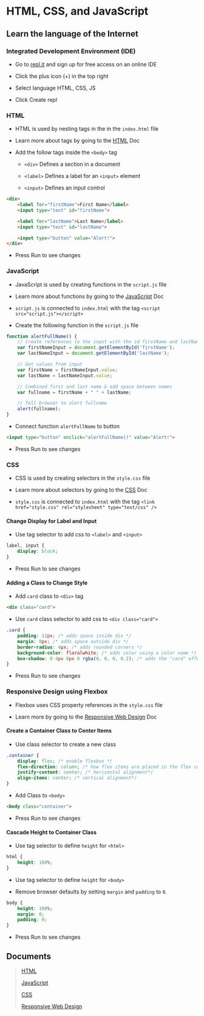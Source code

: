 # HTML, CSS, and JavaScript

## Learn the language of the Internet

### Integrated Development Environment (IDE)

- Go to [repl.it](https://repl.it/) and sign up for free access on an online IDE

- Click the plus icon (+) in the top right

-  Select language HTML, CSS, JS

- Click Create repl

### HTML

- HTML is used by nesting tags in the in the `index.html` file

- Learn more about tags by going to the [HTML](./docs/html.md) Doc

- Add the follow tags inside the `<body>` tag
    
    * `<div>` Defines a section in a document

    * `<label>` Defines a label for an `<input>` element

    * `<input>` Defines an input control 

```html
<div>
    <label for="firstName">First Name</label> 
    <input type="text" id="firstName"> 

    <label for="lastName">Last Name</label>
    <input type="text" id="lastName">

    <input type="button" value="Alert!">
</div>
```

- Press Run to see changes

### JavaScript

- JavaScript is used by creating functions in the `script.js` file

- Learn more about functions by going to the [JavaScript](./docs/javascript.md) Doc

- `script.js` is connected to `index.html` with the tag `<script src="script.js"></script>`

- Create the following function in the `script.js` file

```js
function alertFullName() {
    // Create references to the input with the id firstName and lastName
    var firstNameInput = document.getElementById('firstName');
    var lastNameInput = document.getElementById('lastName');

    // Get values from input
    var firstName = firstNameInput.value;
    var lastName = lastNameInput.value;

    // Combined first and last name & add space between names
    var fullname = firstName + " " + lastName;

    // Tell browser to alert fullname
    alert(fullname);
}
```

- Connect function `alertFullName` to button

```html
<input type="button" onclick="alertFullName()" value="Alert!">
```

- Press Run to see changes

### CSS

- CSS is used by creating selectors in the `style.css` file

- Learn more about selectors by going to the [CSS](./docs/css.md) Doc

- `style.css` is connected to `index.html` with the tag `<link href="style.css" rel="stylesheet" type="text/css" />`

#### Change Display for Label and Input

- Use tag selector to add css to `<label>` and `<input>`

```css
label, input {
    display: block;
}
```

- Press Run to see changes

#### Adding a Class to Change Style

- Add `card` class to `<div>` tag

```html
<div class="card">
```

- Use `card` class selector to add css to `<div class="card">`

```css
.card {
    padding: 12px; /* adds space inside div */
    margin: 8px; /* adds space outside div */
    border-radius: 4px; /* adds rounded corners */
    background-color: floralwhite; /* adds color using a color name */
    box-shadow: 0 4px 8px 0 rgba(0, 0, 0, 0.2); /* adds the "card" effect */
}
```

- Press Run to see changes

### Responsive Design using Flexbox

- Flexbox uses CSS property references in the `style.css` file

- Learn more by going to the [Responsive Web Design](./docs/responsive.md) Doc

#### Create a Container Class to Center Items

- Use class selector to create a new class

```css
.container {
    display: flex; /* enable flexbox */
    flex-direction: column; /* how flex items are placed in the flex container*/
    justify-content: center; /* horizontal alignment*/
    align-items: center; /* vertical alignment*/
}
```

- Add Class to `<body>`

```html
<body class="container">
```

- Press Run to see changes

#### Cascade Height to Container Class

- Use tag selector to define `height` for `<html>`

```css
html {
    height: 100%;
}
```

- Use tag selector to define `height` for `<body>`

- Remove browser defaults by setting `margin` and `padding` to `0`.

```css
body {
    height: 100%;
    margin: 0;
    padding: 0;
}
```

- Press Run to see changes


## Documents

> [HTML](./docs/html.md)
>
> [JavaScript](./docs/javascript.md)
>
> [CSS](./docs/css.md)
>
> [Responsive Web Design](./docs/responsive.md)
>

